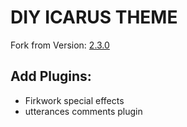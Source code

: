 # DIY ICARUS THEME
Fork from Version: [2.3.0](https://github.com/ppoffice/hexo-theme-icarus/tree/2.3.0)
## Add Plugins:
- Firkwork special effects
- utterances comments plugin
